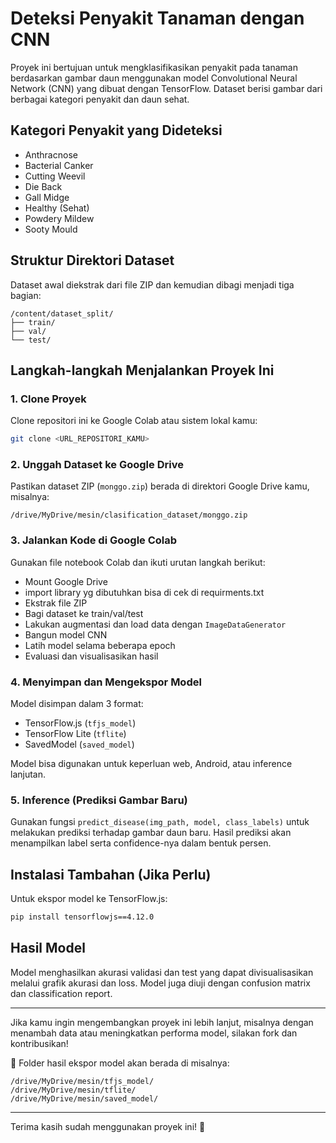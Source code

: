 # Deteksi Penyakit Tanaman dengan CNN

Proyek ini bertujuan untuk mengklasifikasikan penyakit pada tanaman berdasarkan gambar daun menggunakan model Convolutional Neural Network (CNN) yang dibuat dengan TensorFlow. Dataset berisi gambar dari berbagai kategori penyakit dan daun sehat.

## Kategori Penyakit yang Dideteksi
- Anthracnose
- Bacterial Canker
- Cutting Weevil
- Die Back
- Gall Midge
- Healthy (Sehat)
- Powdery Mildew
- Sooty Mould

## Struktur Direktori Dataset
Dataset awal diekstrak dari file ZIP dan kemudian dibagi menjadi tiga bagian:

```
/content/dataset_split/
├── train/
├── val/
└── test/
```

## Langkah-langkah Menjalankan Proyek Ini

### 1. Clone Proyek
Clone repositori ini ke Google Colab atau sistem lokal kamu:
```bash
git clone <URL_REPOSITORI_KAMU>
```

### 2. Unggah Dataset ke Google Drive
Pastikan dataset ZIP (`monggo.zip`) berada di direktori Google Drive kamu, misalnya:
```
/drive/MyDrive/mesin/clasification_dataset/monggo.zip
```

### 3. Jalankan Kode di Google Colab
Gunakan file notebook Colab dan ikuti urutan langkah berikut:

- Mount Google Drive
- import library yg dibutuhkan bisa di cek di requirments.txt
- Ekstrak file ZIP
- Bagi dataset ke train/val/test
- Lakukan augmentasi dan load data dengan `ImageDataGenerator`
- Bangun model CNN
- Latih model selama beberapa epoch
- Evaluasi dan visualisasikan hasil

### 4. Menyimpan dan Mengekspor Model
Model disimpan dalam 3 format:
- TensorFlow.js (`tfjs_model`)
- TensorFlow Lite (`tflite`)
- SavedModel (`saved_model`)

Model bisa digunakan untuk keperluan web, Android, atau inference lanjutan.

### 5. Inference (Prediksi Gambar Baru)
Gunakan fungsi `predict_disease(img_path, model, class_labels)` untuk melakukan prediksi terhadap gambar daun baru. Hasil prediksi akan menampilkan label serta confidence-nya dalam bentuk persen.

## Instalasi Tambahan (Jika Perlu)
Untuk ekspor model ke TensorFlow.js:
```bash
pip install tensorflowjs==4.12.0
```

## Hasil Model
Model menghasilkan akurasi validasi dan test yang dapat divisualisasikan melalui grafik akurasi dan loss. Model juga diuji dengan confusion matrix dan classification report.

---

Jika kamu ingin mengembangkan proyek ini lebih lanjut, misalnya dengan menambah data atau meningkatkan performa model, silakan fork dan kontribusikan!

📁 Folder hasil ekspor model akan berada di misalnya:
```
/drive/MyDrive/mesin/tfjs_model/
/drive/MyDrive/mesin/tflite/
/drive/MyDrive/mesin/saved_model/
```

---

Terima kasih sudah menggunakan proyek ini! 🌱

